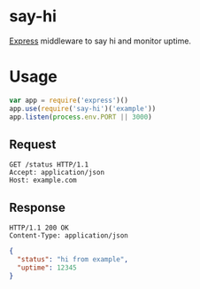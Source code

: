 say-hi
======

[Express](https://github.com/strongloop/express) middleware to say hi and monitor uptime.

# Usage
```js
var app = require('express')()
app.use(require('say-hi')('example'))
app.listen(process.env.PORT || 3000)
```

## Request

```http
GET /status HTTP/1.1
Accept: application/json
Host: example.com
```

## Response
```http
HTTP/1.1 200 OK
Content-Type: application/json
```
```json
{
  "status": "hi from example",
  "uptime": 12345
}
```
